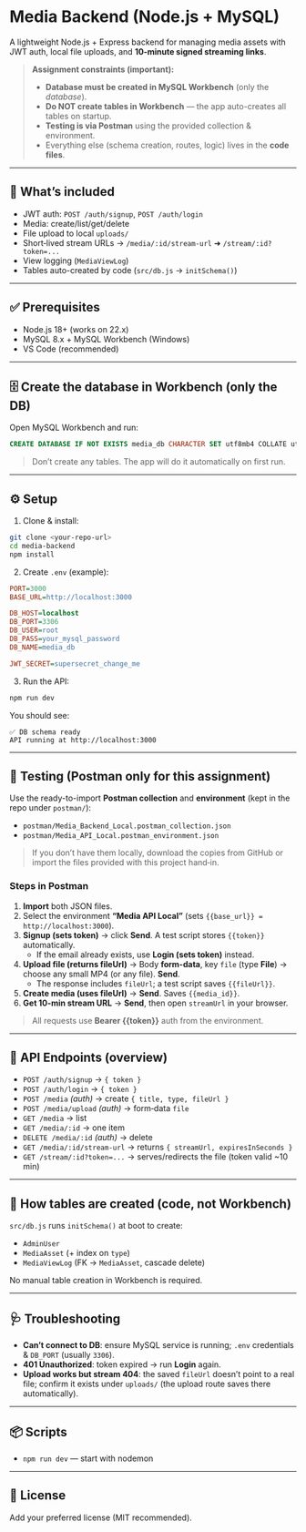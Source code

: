 # Media Backend (Node.js + MySQL)

A lightweight Node.js + Express backend for managing media assets with JWT auth, local file uploads, and **10‑minute signed streaming links**.

> **Assignment constraints (important):**
> - **Database must be created in MySQL Workbench** (only the *database*).  
> - **Do NOT create tables in Workbench** — the app auto-creates all tables on startup.  
> - **Testing is via Postman** using the provided collection & environment.  
> - Everything else (schema creation, routes, logic) lives in the **code files**.

---

## 🚀 What’s included
- JWT auth: `POST /auth/signup`, `POST /auth/login`
- Media: create/list/get/delete
- File upload to local `uploads/`
- Short‑lived stream URLs → `/media/:id/stream-url` ➜ `/stream/:id?token=...`
- View logging (`MediaViewLog`)
- Tables auto-created by code (`src/db.js` → `initSchema()`)

---

## ✅ Prerequisites
- Node.js 18+ (works on 22.x)
- MySQL 8.x + MySQL Workbench (Windows)
- VS Code (recommended)

---

## 🗄️ Create the database in **Workbench** (only the DB)
Open MySQL Workbench and run:
```sql
CREATE DATABASE IF NOT EXISTS media_db CHARACTER SET utf8mb4 COLLATE utf8mb4_unicode_ci;
```
> Don’t create any tables. The app will do it automatically on first run.

---

## ⚙️ Setup
1) Clone & install:
```bash
git clone <your-repo-url>
cd media-backend
npm install
```
2) Create `.env` (example):
```ini
PORT=3000
BASE_URL=http://localhost:3000

DB_HOST=localhost
DB_PORT=3306
DB_USER=root
DB_PASS=your_mysql_password
DB_NAME=media_db

JWT_SECRET=supersecret_change_me
```
3) Run the API:
```bash
npm run dev
```
You should see:
```
✅ DB schema ready
API running at http://localhost:3000
```

---

## 🧪 Testing (Postman **only** for this assignment)
Use the ready-to-import **Postman collection** and **environment** (kept in the repo under `postman/`):
- `postman/Media_Backend_Local.postman_collection.json`
- `postman/Media_API_Local.postman_environment.json`

> If you don’t have them locally, download the copies from GitHub or import the files provided with this project hand‑in.

### Steps in Postman
1. **Import** both JSON files.  
2. Select the environment **“Media API Local”** (sets `{{base_url}} = http://localhost:3000`).  
3. **Signup (sets token)** → click **Send**. A test script stores `{{token}}` automatically.  
   - If the email already exists, use **Login (sets token)** instead.  
4. **Upload file (returns fileUrl)** → Body **form-data**, key `file` (type **File**) → choose any small MP4 (or any file). **Send**.  
   - The response includes `fileUrl`; a test script saves `{{fileUrl}}`.  
5. **Create media (uses fileUrl)** → **Send**. Saves `{{media_id}}`.  
6. **Get 10‑min stream URL** → **Send**, then open `streamUrl` in your browser.

> All requests use **Bearer {{token}}** auth from the environment.

---

## 🔌 API Endpoints (overview)
- `POST /auth/signup` → `{ token }`
- `POST /auth/login` → `{ token }`
- `POST /media` *(auth)* → create `{ title, type, fileUrl }`
- `POST /media/upload` *(auth)* → form‑data `file`
- `GET /media` → list
- `GET /media/:id` → one item
- `DELETE /media/:id` *(auth)* → delete
- `GET /media/:id/stream-url` → returns `{ streamUrl, expiresInSeconds }`
- `GET /stream/:id?token=...` → serves/redirects the file (token valid ~10 min)

---

## 🧱 How tables are created (code, not Workbench)
`src/db.js` runs `initSchema()` at boot to create:
- `AdminUser`
- `MediaAsset` (+ index on `type`)
- `MediaViewLog` (FK → `MediaAsset`, cascade delete)

No manual table creation in Workbench is required.

---

## 🩺 Troubleshooting
- **Can’t connect to DB**: ensure MySQL service is running; `.env` credentials & `DB_PORT` (usually `3306`).
- **401 Unauthorized**: token expired → run **Login** again.
- **Upload works but stream 404**: the saved `fileUrl` doesn’t point to a real file; confirm it exists under `uploads/` (the upload route saves there automatically).

---

## 📦 Scripts
- `npm run dev` — start with nodemon

---

## 📄 License
Add your preferred license (MIT recommended).
